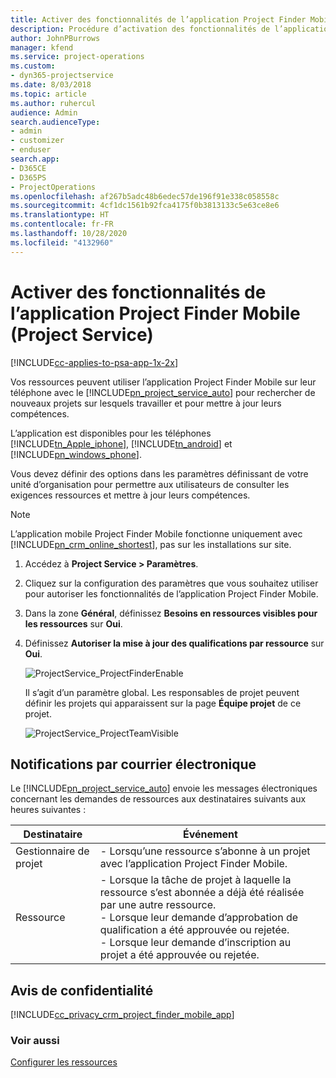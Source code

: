 ```yaml
---
title: Activer des fonctionnalités de l’application Project Finder Mobile
description: Procédure d’activation des fonctionnalités de l’application Project Finder Mobile pour Project Service
author: JohnPBurrows
manager: kfend
ms.service: project-operations
ms.custom:
- dyn365-projectservice
ms.date: 8/03/2018
ms.topic: article
ms.author: ruhercul
audience: Admin
search.audienceType:
- admin
- customizer
- enduser
search.app:
- D365CE
- D365PS
- ProjectOperations
ms.openlocfilehash: af267b5adc48b6edec57de196f91e338c058558c
ms.sourcegitcommit: 4cf1dc1561b92fca4175f0b3813133c5e63ce8e6
ms.translationtype: HT
ms.contentlocale: fr-FR
ms.lasthandoff: 10/28/2020
ms.locfileid: "4132960"
---
```

# <a name="enable-project-finder-mobile-app-features-project-service"></a>Activer des fonctionnalités de l’application Project Finder Mobile (Project Service)

[!INCLUDE[cc-applies-to-psa-app-1x-2x](../includes/cc-applies-to-psa-app-1x-2x.md)]

Vos ressources peuvent utiliser l’application Project Finder Mobile sur leur téléphone avec le [!INCLUDE[pn_project_service_auto](../includes/pn-project-service-auto.md)] pour rechercher de nouveaux projets sur lesquels travailler et pour mettre à jour leurs compétences.  
  
 L’application est disponibles pour les téléphones [!INCLUDE[tn_Apple_iphone](../includes/tn-apple-iphone.md)], [!INCLUDE[tn_android](../includes/tn-android.md)] et [!INCLUDE[pn_windows_phone](../includes/pn-windows-phone.md)].  
  
 Vous devez définir des options dans les paramètres définissant de votre unité d’organisation pour permettre aux utilisateurs de consulter les exigences ressources et mettre à jour leurs compétences.  
  
> [!NOTE]
>  L’application mobile Project Finder Mobile fonctionne uniquement avec [!INCLUDE[pn_crm_online_shortest](../includes/pn-crm-online-shortest.md)], pas sur les installations sur site.  
  
1. Accédez à **Project Service > Paramètres**.  
  
2. Cliquez sur la configuration des paramètres que vous souhaitez utiliser pour autoriser les fonctionnalités de l’application Project Finder Mobile.  
  
3. Dans la zone **Général**, définissez **Besoins en ressources visibles pour les ressources** sur **Oui**.  
  
4. Définissez **Autoriser la mise à jour des qualifications par ressource** sur **Oui**.  
  
   ![ProjectService_ProjectFinderEnable](../psa/media/project-service-project-finder-enable.png "ProjectService_ProjectFinderEnable")  
  
   Il s’agit d’un paramètre global. Les responsables de projet peuvent définir les projets qui apparaissent sur la page **Équipe projet** de ce projet.  
  
   ![ProjectService_ProjectTeamVisible](../psa/media/project-service-project-team-visible.png "ProjectService_ProjectTeamVisible")  
  
## <a name="email-notifications"></a>Notifications par courrier électronique  
 Le [!INCLUDE[pn_project_service_auto](../includes/pn-project-service-auto.md)] envoie les messages électroniques concernant les demandes de ressources aux destinataires suivants aux heures suivantes :  
  
|Destinataire|Événement|  
|---------------|-----------|  
|Gestionnaire de projet|-   Lorsqu’une ressource s’abonne à un projet avec l’application Project Finder Mobile.|  
|Ressource|-   Lorsque la tâche de projet à laquelle la ressource s’est abonnée a déjà été réalisée par une autre ressource.<br />-   Lorsque leur demande d’approbation de qualification a été approuvée ou rejetée.<br />-   Lorsque leur demande d’inscription au projet a été approuvée ou rejetée.|  
  
## <a name="privacy-notice"></a>Avis de confidentialité  
 [!INCLUDE[cc_privacy_crm_project_finder_mobile_app](../includes/cc-privacy-crm-project-finder-mobile-app.md)]  
  
### <a name="see-also"></a>Voir aussi  
 [Configurer les ressources](../psa/set-up-resources.md)
